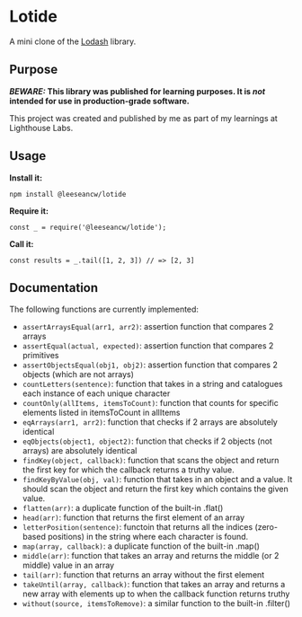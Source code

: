 # Lotide

A mini clone of the [Lodash](https://lodash.com) library.

## Purpose

**_BEWARE:_ This library was published for learning purposes. It is _not_ intended for use in production-grade software.**

This project was created and published by me as part of my learnings at Lighthouse Labs. 

## Usage

**Install it:**

`npm install @leeseancw/lotide`

**Require it:**

`const _ = require('@leeseancw/lotide');`

**Call it:**

`const results = _.tail([1, 2, 3]) // => [2, 3]`

## Documentation

The following functions are currently implemented:

* `assertArraysEqual(arr1, arr2)`: assertion function that compares 2 arrays
* `assertEqual(actual, expected)`: assertion function that compares 2 primitives
* `assertObjectsEqual(obj1, obj2)`: assertion function that compares 2 objects (which are not arrays)
* `countLetters(sentence)`: function that takes in a string and catalogues each instance of each unique character
* `countOnly(allItems, itemsToCount)`: function that counts for specific elements listed in itemsToCount in allItems
* `eqArrays(arr1, arr2)`: function that checks if 2 arrays are absolutely identical
* `eqObjects(object1, object2)`: function that checks if 2 objects (not arrays) are absolutely identical
* `findKey(object, callback)`: function that scans the object and return the first key for which the callback returns a truthy value.
* `findKeyByValue(obj, val)`: function that takes in an object and a value. It should scan the object and return the first key which contains the given value. 
* `flatten(arr)`: a duplicate function of the built-in .flat()
* `head(arr)`: function that returns the first element of an array
* `letterPosition(sentence)`: functoin that returns all the indices (zero-based positions) in the string where each character is found.
* `map(array, callback)`: a duplicate function of the built-in .map()
* `middle(arr)`: function that takes an array and returns the middle (or 2 middle) value in an array
* `tail(arr)`: function that returns an array without the first element
* `takeUntil(array, callback)`: function that takes an array and returns a new array with elements up to when the callback function returns truthy
* `without(source, itemsToRemove)`: a similar function to the built-in .filter()
